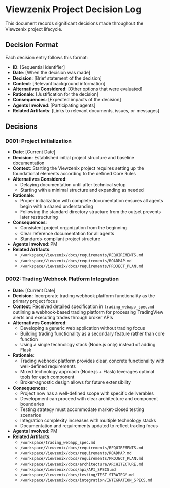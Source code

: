 # Viewzenix Project Decision Log

This document records significant decisions made throughout the Viewzenix project lifecycle.

## Decision Format
Each decision entry follows this format:
- **ID**: [Sequential identifier]
- **Date**: [When the decision was made]
- **Decision**: [Brief statement of the decision]
- **Context**: [Relevant background information]
- **Alternatives Considered**: [Other options that were evaluated]
- **Rationale**: [Justification for the decision]
- **Consequences**: [Expected impacts of the decision]
- **Agents Involved**: [Participating agents]
- **Related Artifacts**: [Links to relevant documents, issues, or messages]

## Decisions

### D001: Project Initialization
- **Date**: [Current Date]
- **Decision**: Established initial project structure and baseline documentation
- **Context**: Starting the Viewzenix project requires setting up the foundational elements according to the defined Core Rules
- **Alternatives Considered**: 
  - Delaying documentation until after technical setup
  - Starting with a minimal structure and expanding as needed
- **Rationale**: 
  - Proper initialization with complete documentation ensures all agents begin with a shared understanding
  - Following the standard directory structure from the outset prevents later restructuring
- **Consequences**: 
  - Consistent project organization from the beginning
  - Clear reference documentation for all agents
  - Standards-compliant project structure
- **Agents Involved**: PM
- **Related Artifacts**: 
  - `/workspace/Viewzenix/docs/requirements/REQUIREMENTS.md`
  - `/workspace/Viewzenix/docs/requirements/ROADMAP.md`
  - `/workspace/Viewzenix/docs/requirements/PROJECT_PLAN.md`

### D002: Trading Webhook Platform Integration
- **Date**: [Current Date]
- **Decision**: Incorporate trading webhook platform functionality as the primary project focus
- **Context**: Received detailed specification in `trading_webapp_spec.md` outlining a webhook-based trading platform for processing TradingView alerts and executing trades through broker APIs
- **Alternatives Considered**: 
  - Developing a generic web application without trading focus
  - Building trading functionality as a secondary feature rather than core function
  - Using a single technology stack (Node.js only) instead of adding Flask
- **Rationale**: 
  - Trading webhook platform provides clear, concrete functionality with well-defined requirements
  - Mixed technology approach (Node.js + Flask) leverages optimal tools for each component
  - Broker-agnostic design allows for future extensibility
- **Consequences**: 
  - Project now has a well-defined scope with specific deliverables
  - Development can proceed with clear architecture and component boundaries
  - Testing strategy must accommodate market-closed testing scenarios
  - Integration complexity increases with multiple technology stacks
  - Documentation and requirements updated to reflect trading focus
- **Agents Involved**: PM
- **Related Artifacts**: 
  - `/workspace/trading_webapp_spec.md`
  - `/workspace/Viewzenix/docs/requirements/REQUIREMENTS.md`
  - `/workspace/Viewzenix/docs/requirements/ROADMAP.md`
  - `/workspace/Viewzenix/docs/requirements/PROJECT_PLAN.md`
  - `/workspace/Viewzenix/docs/architecture/ARCHITECTURE.md`
  - `/workspace/Viewzenix/docs/api/API_SPECS.md`
  - `/workspace/Viewzenix/docs/testing/TEST_STRATEGY.md`
  - `/workspace/Viewzenix/docs/integration/INTEGRATION_SPECS.md` 